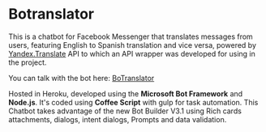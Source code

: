 # Botranslator
This is a chatbot for Facebook Messenger that translates messages from users, featuring English to Spanish translation and vice versa, powered by [Yandex.Translate](https://translate.yandex.com/) API to which an API wrapper was developed for using in the project.

You can talk with the bot here: [BoTranslator](https://www.facebook.com/BoTranslator-157609834678681)

Hosted in Heroku, developed using the **Microsoft Bot Framework** and **Node.js**. It's coded using **Coffee Script** with gulp for task automation. This Chatbot takes advantage of the new Bot Builder V3.1 using Rich cards attachments, dialogs, intent dialogs, Prompts and data validation.
